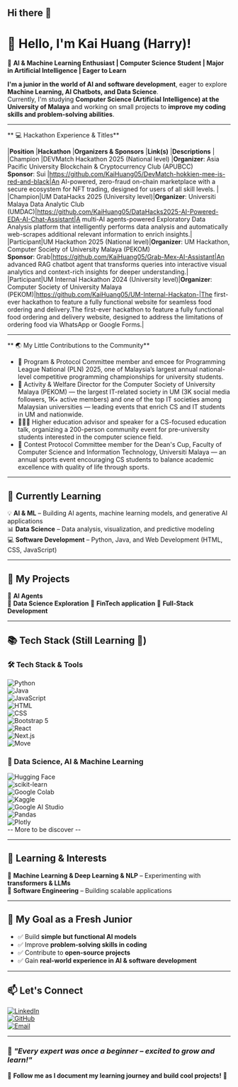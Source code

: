 ## Hi there 👋
# 👋 Hello, I'm Kai Huang (Harry)!

🚀 **AI & Machine Learning Enthusiast | Computer Science Student | Major in Artificial Intelligence | Eager to Learn**  

**I'm a junior in the world of AI and software development**, eager to explore **Machine Learning, AI Chatbots, and Data Science**.  
Currently, I'm studying **Computer Science (Artificial Intelligence) at the University of Malaya** and working on small projects to **improve my coding skills and problem-solving abilities**.  

---

** 💻 Hackathon Experience & Titles**

|**Position** |**Hackathon** |**Organizers & Sponsors** |**Link(s)** |**Descriptions** |
|Champion |DEVMatch Hackathon 2025 (National level) |**Organizer**: Asia Pacific University Blockchain & Cryptocurrency Club (APUBCC)<br>**Sponsor**: Sui |https://github.com/KaiHuang05/DevMatch-hokkien-mee-is-red-and-black|An AI-powered, zero-fraud on-chain marketplace with a secure ecosystem for NFT trading, designed for users of all skill levels. |
|Champion|UM DataHacks 2025 (University level)|**Organizer**: Universiti Malaya Data Analytic Club (UMDAC)|https://github.com/KaiHuang05/DataHacks2025-AI-Powered-EDA-AI-Chat-Assistant|A multi-AI agents-powered Exploratory Data Analysis platform that intelligently performs data analysis and automatically web-scrapes additional relevant information to enrich insights.|
|Participant|UM Hackathon 2025 (National level)|**Organizer**: UM Hackathon, Computer Society of University Malaya (PEKOM)<br>**Sponsor**: Grab|https://github.com/KaiHuang05/Grab-Mex-AI-Assistant|An advanced RAG chatbot agent that transforms queries into interactive visual analytics and context-rich insights for deeper understanding.|
|Participant|UM Internal Hackathon 2024 (University level)|**Organizer**: Computer Society of University Malaya (PEKOM)|https://github.com/KaiHuang05/UM-Internal-Hackaton-|The first-ever hackathon to feature a fully functional website for seamless food ordering and delivery.The first-ever hackathon to feature a fully functional food ordering and delivery website, designed to address the limitations of ordering food via WhatsApp or Google Forms.|

---
** 🌏 My Little Contributions to the Community**
- 🎤 Program & Protocol Committee member and emcee for Programming League National (PLN) 2025, one of Malaysia’s largest annual national-level competitive programming championships for university students.
- 🗽 Activity & Welfare Director for the Computer Society of University Malaya (PEKOM) — the largest IT-related society in UM (3K social media followers, 1K+ active members) and one of the top IT societies among Malaysian universities — leading events that enrich CS and IT students in UM and nationwide.
- 👨🏻‍💻 Higher education advisor and speaker for a CS-focused education talk, organizing a 200-person community event for pre-university students interested in the computer science field.
- 🏅 Contest Protocol Committee member for the Dean's Cup, Faculty of Computer Science and Information Technology, Universiti Malaya — an annual sports event encouraging CS students to balance academic excellence with quality of life through sports.

---

## 🌱 **Currently Learning**  
💡 **AI & ML** – Building AI agents, machine learning models, and generative AI applications  
📊 **Data Science** – Data analysis, visualization, and predictive modeling  
💻 **Software Development** – Python, Java, and Web Development (HTML, CSS, JavaScript)  

---

## 🚀 **My Projects**  
🔹 **AI Agents**   
🔹 **Data Science Exploration** 
🔹 **FinTech application** 
🔹 **Full-Stack Development** 

---

## 📚 **Tech Stack  (Still Learning 🚀)**
### 🛠️ Tech Stack & Tools  

![Python](https://img.shields.io/badge/-Python-3776AB?style=flat&logo=python&logoColor=white)  
![Java](https://img.shields.io/badge/-Java-007396?style=flat&logo=java&logoColor=white)  
![JavaScript](https://img.shields.io/badge/-JavaScript-F7DF1E?style=flat&logo=javascript&logoColor=black)  
![HTML](https://img.shields.io/badge/-HTML-E34F26?style=flat&logo=html5&logoColor=white)  
![CSS](https://img.shields.io/badge/-CSS-1572B6?style=flat&logo=css3&logoColor=white)  
![Bootstrap 5](https://img.shields.io/badge/-Bootstrap%205-7952B3?style=flat&logo=bootstrap&logoColor=white)  
![React](https://img.shields.io/badge/-React-61DAFB?style=flat&logo=react&logoColor=black)  
![Next.js](https://img.shields.io/badge/-Next.js-000000?style=flat&logo=next.js&logoColor=white)  
![Move](https://img.shields.io/badge/-Move-FF4F00?style=flat&logo=sui&logoColor=white) 

### 🤖 Data Science, AI & Machine Learning  

![Hugging Face](https://img.shields.io/badge/-Hugging%20Face-FFD700?style=flat&logo=huggingface&logoColor=black)  
![scikit-learn](https://img.shields.io/badge/-scikit%20learn-F7931E?style=flat&logo=scikit-learn&logoColor=white)  
![Google Colab](https://img.shields.io/badge/-Google%20Colab-F9AB00?style=flat&logo=google-colab&logoColor=black)  
![Kaggle](https://img.shields.io/badge/-Kaggle-20BEFF?style=flat&logo=kaggle&logoColor=white)  
![Google AI Studio](https://img.shields.io/badge/-Google%20AI%20Studio-4285F4?style=flat&logo=google&logoColor=white)  
![Pandas](https://img.shields.io/badge/-Pandas-150458?style=flat&logo=pandas&logoColor=white)  
![Plotly](https://img.shields.io/badge/-Plotly-3F4F75?style=flat&logo=plotly&logoColor=white)  
 -- More to be discover --

---

## 🌱 **Learning & Interests** 
🔹 **Machine Learning & Deep Learning & NLP** – Experimenting with **transformers & LLMs**  
🔹 **Software Engineering** – Building scalable applications  

---

## 🎯 **My Goal as a Fresh Junior**  
- ✅ Build **simple but functional AI models**  
- ✅ Improve **problem-solving skills in coding**  
- ✅ Contribute to **open-source projects**  
- ✅ Gain **real-world experience in AI & software development**

---
  
## 📫 **Let's Connect** 
[![LinkedIn](https://img.shields.io/badge/-LinkedIn-0077B5?style=flat&logo=linkedin&logoColor=white)](https://www.linkedin.com/in/cheng-kai-huang-913240201/)  
[![GitHub](https://img.shields.io/badge/-GitHub-181717?style=flat&logo=github&logoColor=white)](https://github.com/KaiHuang05)  
[![Email](https://img.shields.io/badge/-Email-D14836?style=flat&logo=gmail&logoColor=white)](mailto:harrycheng280505@gmail.com)  

---

### 🌟 *"Every expert was once a beginner – excited to grow and learn!"*  

🔔 **Follow me as I document my learning journey and build cool projects!** 🚀
